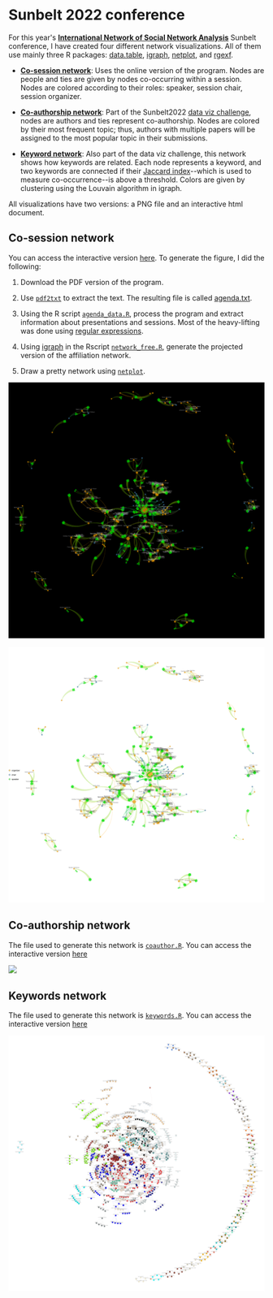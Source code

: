 # Sunbelt 2022 conference

For this year's [**International Network of Social Network Analysis**](https://www.insna.org/) Sunbelt conference, I have created four different network visualizations. All of them use mainly three R packages: [data.table](https://cran.r-project.org/package=data.table), [igraph](https://cran.r-project.org/package=igraph), [netplot](https://cran.r-project.org/package=netplot), and [rgexf](https://cran.r-project.org/package=rgexf).

- [**Co-session network**](#co-session-network): Uses the online version of the program. Nodes are people and ties are given by nodes co-occurring within a session. Nodes are colored according to their roles: speaker, session chair, session organizer.

- [**Co-authorship network**](#co-authorship-network): Part of the Sunbelt2022 [data viz challenge](https://github.com/johankoskinen/Sunbelt2022), nodes are authors and ties represent co-authorship. Nodes are colored by their most frequent topic; thus, authors with multiple papers will be assigned to the most popular topic in their submissions.

- [**Keyword network**](#keywords-network): Also part of the data viz challenge, this network shows how keywords are related. Each node represents a keyword, and two keywords are connected if their [Jaccard index]()--which is used to measure co-occurrence--is above a threshold. Colors are given by clustering using the Louvain algorithm in igraph.

All visualizations have two versions: a PNG file and an interactive html document.

## Co-session network

You can access the interactive version [here](https://gvegayon.github.io/gallery/20220700-sunbelt/gexfjs/). To generate the figure, I did the following:

1. Download the PDF version of the program.

2. Use [`pdf2txt`](https://manpages.ubuntu.com/manpages/xenial/man1/pdf2txt.1.html) to extract the text. The resulting file
is called [agenda.txt](agenda.txt).

3. Using the R script [`agenda_data.R`](agenda_data.R), process the program
and extract information about presentations and sessions. 
Most of the heavy-lifting was done using [regular expressions](https://xkcd.com/208/).

4. Using [igraph](https://cran.r-project.org/package=igraph) in the Rscript [`network_free.R`](network_free.R), generate the projected
version of the affiliation network.

5. Draw a pretty network using [`netplot`](https://cran.r-project.org/package=netplot).

![](network_free.png)

![](network_free_w_legend.png)

## Co-authorship network

The file used to generate this network is [`coauthor.R`](coauthor.R). You can access the interactive version [here](https://gvegayon.github.io/gallery/20220700-sunbelt/coauthor/)

![](coauthor.png)

## Keywords network

The file used to generate this network is [`keywords.R`](keywords.R). You can access the interactive version [here](https://gvegayon.github.io/gallery/20220700-sunbelt/keywords/)

![](keywords.png)

